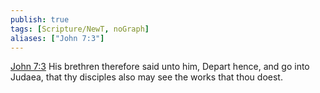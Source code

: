 ```yaml
---
publish: true
tags: [Scripture/NewT, noGraph]
aliases: ["John 7:3"]
---
```

[John 7:3](https://churchofjesuschrist.org/study/scriptures/nt/john/7?lang=eng&id=p3#p3) His brethren therefore said unto him, Depart hence, and go into Judaea, that thy disciples also may see the works that thou doest.
